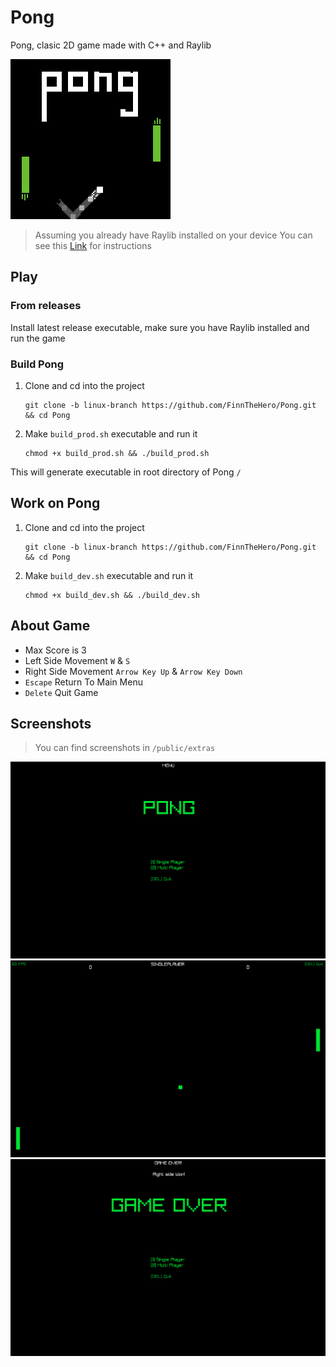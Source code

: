 # Pong
Pong, clasic 2D game made with C++ and Raylib

![Icon](./public/extras/Icon.png)

> Assuming you already have Raylib installed on your device
> You can see this [Link](https://github.com/raysan5/raylib/wiki/Working-on-GNU-Linux) for instructions

## Play

### From releases
Install latest release executable, make sure you have Raylib installed and run the game

### Build Pong

1. Clone and cd into the project
    ```shell
    git clone -b linux-branch https://github.com/FinnTheHero/Pong.git && cd Pong
    ```

2. Make `build_prod.sh` executable and run it
    ```shell
    chmod +x build_prod.sh && ./build_prod.sh
    ```
This will generate executable in root directory of Pong `/`

## Work on Pong
1. Clone and cd into the project
    ```shell
    git clone -b linux-branch https://github.com/FinnTheHero/Pong.git && cd Pong
    ```

2. Make `build_dev.sh` executable and run it
    ```shell
    chmod +x build_dev.sh && ./build_dev.sh
    ```

## About Game
* Max Score is 3
* Left Side Movement `W` & `S`
* Right Side Movement `Arrow Key Up` & `Arrow Key Down`
* `Escape` Return To Main Menu
* `Delete` Quit Game

## Screenshots
> You can find screenshots in `/public/extras`

![Screenshot 1](./public/extras/Menu.png)
![Screenshot 2](./public/extras/Single_Player.png)
![Screenshot 3](./public/extras/Game_Over.png)